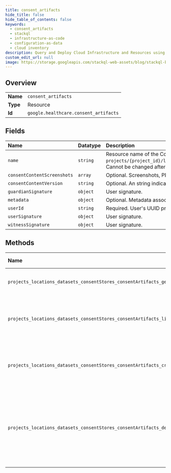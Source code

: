 ```yaml
---
title: consent_artifacts
hide_title: false
hide_table_of_contents: false
keywords:
  - consent_artifacts
  - stackql
  - infrastructure-as-code
  - configuration-as-data
  - cloud inventory
description: Query and Deploy Cloud Infrastructure and Resources using SQL
custom_edit_url: null
image: https://storage.googleapis.com/stackql-web-assets/blog/stackql-blog-post-featured-image.png
---
```

  
    

## Overview
<table><tbody>
<tr><td><b>Name</b></td><td><code>consent_artifacts</code></td></tr>
<tr><td><b>Type</b></td><td>Resource</td></tr>
<tr><td><b>Id</b></td><td><code>google.healthcare.consent_artifacts</code></td></tr>
</tbody></table>

## Fields
| Name | Datatype | Description |
|:-----|:---------|:------------|
| `name` | `string` | Resource name of the Consent artifact, of the form `projects/{project_id}/locations/{location_id}/datasets/{dataset_id}/consentStores/{consent_store_id}/consentArtifacts/{consent_artifact_id}`. Cannot be changed after creation. |
| `consentContentScreenshots` | `array` | Optional. Screenshots, PDFs, or other binary information documenting the user's consent. |
| `consentContentVersion` | `string` | Optional. An string indicating the version of the consent information shown to the user. |
| `guardianSignature` | `object` | User signature. |
| `metadata` | `object` | Optional. Metadata associated with the Consent artifact. For example, the consent locale or user agent version. |
| `userId` | `string` | Required. User's UUID provided by the client. |
| `userSignature` | `object` | User signature. |
| `witnessSignature` | `object` | User signature. |
## Methods
| Name | Accessible by | Required Params | Description |
|:-----|:--------------|:----------------|:------------|
| `projects_locations_datasets_consentStores_consentArtifacts_get` | `SELECT` | `name` | Gets the specified Consent artifact. |
| `projects_locations_datasets_consentStores_consentArtifacts_list` | `SELECT` | `parent` | Lists the Consent artifacts in the specified consent store. |
| `projects_locations_datasets_consentStores_consentArtifacts_create` | `INSERT` | `parent` | Creates a new Consent artifact in the parent consent store. |
| `projects_locations_datasets_consentStores_consentArtifacts_delete` | `DELETE` | `name` | Deletes the specified Consent artifact. Fails if the artifact is referenced by the latest revision of any Consent. |
